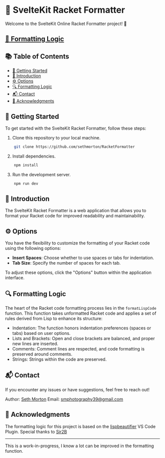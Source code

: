 # 📝 SvelteKit Racket Formatter

Welcome to the SvelteKit Online Racket Formatter project! 🚀

## [🧠 Formatting Logic]("https://github.com/sethmorton/RacketFormatter/blob/main/src/lib/processing/racket_code_formatter.ts")

## 📚 Table of Contents

- [🚀 Getting Started](#getting-started)
- [📃 Introduction](#introduction)
- [⚙️ Options](#options)
- [🔍 Formatting Logic](#formatting-logic)
- [📬 Contact](#contact)
- [🙌 Acknowledgments](#acknowledgments)

## 🚀 Getting Started

To get started with the SvelteKit Racket Formatter, follow these steps:

1. Clone this repository to your local machine.
```bash
    git clone https://github.com/sethmorton/RacketFormatter
```
2. Install dependencies.
```bash
    npm install
```
3. Run the development server.
```bash
    npm run dev
```
## 📃 Introduction

The SvelteKit Racket Formatter is a web application that allows you to format your Racket code for improved readability and maintainability.

## ⚙️ Options

You have the flexibility to customize the formatting of your Racket code using the following options:

- **Insert Spaces**: Choose whether to use spaces or tabs for indentation.
- **Tab Size**: Specify the number of spaces for each tab.

To adjust these options, click the "Options" button within the application interface.

## 🔍 Formatting Logic

The heart of the Racket code formatting process lies in the `formatLispCode` function. This function takes unformatted Racket code and applies a set of rules derived from Lisp to enhance its structure:


- Indentation: The function honors indentation preferences (spaces or tabs) based on user options.
- Lists and Brackets: Open and close brackets are balanced, and proper new lines are inserted.
- Comments: Comment lines are respected, and code formatting is preserved around comments.
- Strings: Strings within the code are preserved.


## 📬 Contact

If you encounter any issues or have suggestions, feel free to reach out!

Author: [Seth Morton](https://github.com/sethmorton)
Email: [smphotography39@gmail.com](mailto:smphotography39@gmail.com)

## 🙌 Acknowledgments

The formatting logic for this project is based on the [lispbeautifier](https://github.com/Sir2B/lispbeautifier) VS Code Plugin. Special thanks to [Sir2B](https://github.com/Sir2B)

---

This is a work-in-progress, I know a lot can be improved in the formatting function.